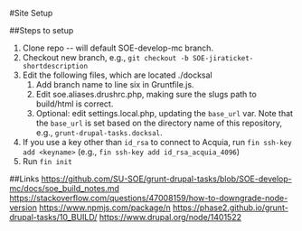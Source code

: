 #Site Setup

##Steps to setup

1. Clone repo -- will default SOE-develop-mc branch.
2. Checkout new branch, e.g., `git checkout -b SOE-jiraticket-shortdescription`
3. Edit the following files, which are located ./docksal
    1. Add branch name to line six in Gruntfile.js.
    2. Edit soe.aliases.drushrc.php, making sure the slugs path to build/html is correct.
    3. Optional: edit settings.local.php, updating the `base_url` var. Note that the `base_url` is set based on the directory name of this repository, e.g., `grunt-drupal-tasks.docksal`.
4. If you use a key other than `id_rsa` to connect to Acquia, run `fin ssh-key add <keyname>` (e.g., `fin ssh-key add id_rsa_acquia_4096`)
5. Run `fin init`

##Links
https://github.com/SU-SOE/grunt-drupal-tasks/blob/SOE-develop-mc/docs/soe_build_notes.md
https://stackoverflow.com/questions/47008159/how-to-downgrade-node-version
https://www.npmjs.com/package/n
https://phase2.github.io/grunt-drupal-tasks/10_BUILD/
https://www.drupal.org/node/1401522